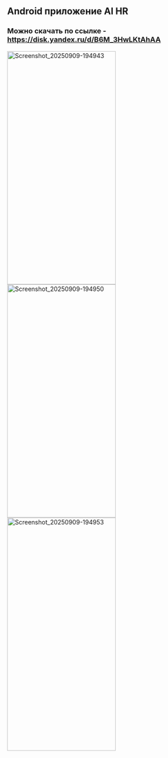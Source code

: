 ## Android приложение AI HR 
### Можно скачать по ссылке - https://disk.yandex.ru/d/B6M_3HwLKtAhAA

<img width="252" height="540" alt="Screenshot_20250909-194943" src="https://github.com/user-attachments/assets/373a4735-f549-4e8e-ae99-bc075a04e5cb" />

<img width="252" height="540" alt="Screenshot_20250909-194950" src="https://github.com/user-attachments/assets/b91bd687-c5ea-4c7d-8044-8e38f0209d74" />

<img width="252" height="540" alt="Screenshot_20250909-194953" src="https://github.com/user-attachments/assets/6660d6a0-b76b-4cf8-84e4-8124b3e4b6a4" />
